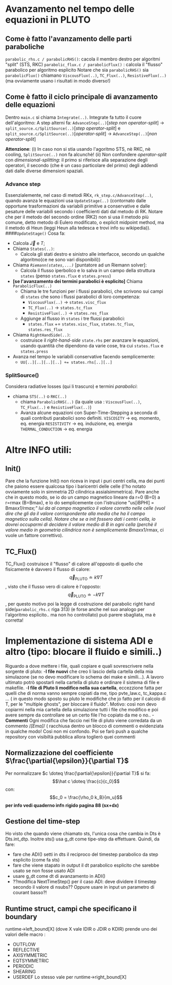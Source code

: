 # Avanzamento nel tempo delle equazioni in PLUTO

## Come è fatto l'avanzamento delle parti paraboliche
`parabolic_rhs.c / parabolicRHS()`: cacola il membro destro per algoritmi "split" (STS, RKC)
`parabolic_flux.c / parabolicFlux()` : calcola il "flusso" parabolico per algoritmo esplicito
Notare che sia `parabolicRHS()` sia  `parabolicFlux()` chiamano `ViscousFlux(..)`, `TC_Flux(..)`, `ResistiveFlux(..)` (ma ovviamente usano i risultati in modo diverso!)

## Come è fatto il ciclo principale di avanzamento delle equazioni
Dentro `main.c` si chiama `Integrate(..)`.
Integrate fa tutto il cuore dell'algoritmo:
A step alterni fa:
`AdvanceStep(..)`[*step non operator-split*] -> `split_source.c/SplitSource(..)`[*step operator-split*]
e
`split_source.c/SplitSource(..)`[*operator-split*] -> `AdvanceStep(..)`[*non operator-split*]

__Attenzione__:
(i) In caso non si stia usando l'agoritmo STS, nè RKC, nè cooling, `SplitSource(..)` non fa alcunchè!
(ii) Non confondere *operator-split* con *dimensional-splitting*: il primo si riferisce alla separazione degli operatori, il secondo (che è un caso particolare del primo) degli addendi dati dalle diverse dimensioni spaziali.

### Advance step
Essenzialemente, nel caso di metodi RKx,
`rk_step.c/AdvanceStep(..)`, quando avanza le equazioni usa `UpdateStage(..)` (contornato dalle opportune trasformazioni da variabili primitive a conservative e dalle pesature delle variabili secondo i coefficienti dati dal metodo di RK. Notare che per il metodo del secondo ordine (RK2) non si usa il metodo più comune, detto metodo di Eulero modificato, o explicit midpoint method, ma il metodo di Heun (leggi Heun alla tedesca e trovi info su wikipedia)).
####`UpdateStage()`
Cosa fa:
+ Calcola $\vec J$ e $T$;
+ Chiama `States(..)`:
  - Calcola gli stati destro e sinistro alle interfacce, secondo un qualche algoritmo(ce ne sono vari disponibili))
+ Chiama *`Riemann(states,...)`* [puntatore ad un Riemann solver]:
  - Calcola il flusso iperbolico e lo salva in un campo della struttura `states` (penso `states.flux` e `states.press`)
+ **[se l'avanzamento dei termini parabolici è esplicito]** Chiama `ParabolicFlux(..)`
  - Chiama le tre funzioni per i flussi parabolici, che scrivono sui campi di `states` che sono i flussi parabolici di loro competenza:
    - `ViscousFlux(..)` -> `states.visc_flux`
    - `TC_Flux(..)` -> `states.tc_flux`
    - `ResistiveFlux(..)` -> `states.res_flux`
  - Aggiunge al flusso in `states` i tre flussi parabolici:
    - `states.flux` $+=$ `states.visc_flux`, `states.tc_flux`, `states.res_flux`
+ Chiama `RightHandSide(..)`:
  - costruisce il *right-hand-side* `state.rhs` per avanzare le equazioni, usando quantità che dipendono da varie cose, tra cui `states.flux` e `states.press`
+ Avanza nel tempo le variabili conservative facendo semplicemente:
  - `UU[..][..][..][..] += states.rhs[..][..]`

### SplitSource()
Considera radiative losses (qui li trascuro) e termini *parabolici*:
+ chiama `STS(..)` o `RKC(..)`
  - chiama `ParabolicRHS(..)` (la quale usa : `ViscousFlux(..)`, `TC_Flux(..)` e `ResistiveFlux(..)`)
  - Avanza alcune equazioni con Super-Time-Stepping a seconda di quali contributi parabolici sono definiti.
  `VISCOSITY` -> eq. momento, eq. energia
  `RESISTIVITY` ->  eq. induzione, eq. energia
  `THERMAL_CONDUCTION` -> eq. energia


# Altre INFO utili:
## Init()
Pare che la funzione Init() non riceva in input i puri centri cella, ma dei punti che paiono essere qualcosa tipo i baricentri delle celle (l'ho notato ovviamente solo in simmetria 2D cilindrica assialsimmetrica). Pare anche che in questo modo, se io
do un campo magnetico lineare da r=0 (B=0) a r=rmax (B=Bmax), e lo do semplicemente con l'istruzione "us[iBPHI] = Bmax*x1/rmax;" lui da al campo magnetico il valore corretto nelle celle (vuol dire che gli da il valore corrispondente alla media che ha il campo magnetico sulla cella). Notare che se a init fossero dati i centri cella, io dovrei occuparmi di decidere il valore medio di B in ogni cella (perchè il valore medio in geometria cilindrica non è semplicemente Bmax*x1/rmax, ci vuole un fattore correttivo).

## TC_Flux()
TC_Flux() costruisce il "flusso" di calore all'opposto di quello che fisicamente è davvero il flusso di calore:
$$\vec{q}_{\mathrm{PLUTO}} \doteq k \nabla T $$,
visto che il flusso vero di calore è l'opposto:
$$\vec{q}_{\mathrm{PLUTO}} \doteq - k \nabla T $$,
per questo motivo poi la legge di costruzione del parabolic right hand side(`parabolic_rhs.c` riga 313) (e forse anche nel suo analogo per l'algoritmo esplicito.. ma non ho controllato) può parere sbagliata, ma è corretta!

# Implementazione di sistema ADI e altro (tipo: blocare il fluido e simili..)
Riguardo a dove mettere i file, quali copiare e quali sovrescrivere nella sorgente di pluto:
-**I file nuovi** che creo li lascio della cartella della mia simulazone (se no devo modificare lo schema dei make e simili...). A lavoro ultimato potrò spostarli nella cartella di pluto e ordinare il sistema di file e makefile.
-**I file di Pluto li modifico nella sua cartella**, eccezzione fatta per quelli che di norma vanno sempre copiati da me, tipo pvte_law.c, tc_kappa.c ... ( in questo modo sposto su pluto le modifiche che jo fatto per il calcolo di T, per le "multiple ghosts", per bloccare il fluido". Motivo: così non devo copiarmi nella mia cartella della simulazione tutti i file che modifico e poi avere sempre da controllare se un certo file l'ho copiato da me o no..
-**Commenti** Ogni modifica che faccio nei file di pluto viene corredata da un commento /*[Ema]*/ ( racchiusa dentro un blocco di commenti o evidenziata in qualche modo! Così non mi confondo. Poi se farò push a qualche repository con visibiltà pubblica allora toglierò quei commenti

## Normalizzazione del coefficiente $\frac{\partial{\epsilon}}{\partial T}$
Per normalizzare $c \doteq \frac{\partial{\epsilon}}{\partial T}$ si fa:
$$\hat c \doteq \frac{c}{c_0}$$
con:
$$c_0 = \frac{\rho_0 k_B}{m_u}$$
**per info vedi quaderno infn rigido pagina 88 (sx+dx)**

## Gestione del time-step
Ho visto che quando viene chiamato sts, l'unica cosa che cambia in Dts è Dts.int_dtp. Inoltre sts() usa g_dt come tipe-step da effettuare. Quindi, da fare:
+ fare che ADI() setti in dts il reciproco del timestep parabolico da step esplicito (come fa sts)
+ fare che viene stapato in output il dt parabolico esplicito che sarebbe usato se non fosse usato ADI
+ usare g_dt come dt di avanzamento in ADI()
+ ??modifica NextTimeStep() per il caso ADI: deve dividere il timestep secondo il valore di nsubs?? Oppure usare in input un parametro di courant basso?!

## Runtime struct, campi che specificano il boundary
runtime->left_bound[X] (dove X vale IDIR o JDIR o KDIR) prende uno dei valori delle macro :
+ OUTFLOW
+ REFLECTIVE
+ AXISYMMETRIC
+ EQTSYMMETRIC
+ PERIODIC
+ SHEARING
+ USERDEF
Lo stesso vale per runtime->right_bound[X]

